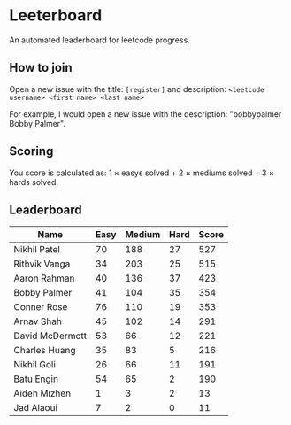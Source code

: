 # Leeterboard

An automated leaderboard for leetcode progress.

## How to join

Open a new issue with the title: `[register]` and description:
`<leetcode username> <first name> <last name>`

For example, I would open a new issue with the description: "bobbypalmer Bobby Palmer".

## Scoring

You score is calculated as:
1 $\times$ easys solved + 2 $\times$ mediums solved + 3 $\times$ hards solved.

## Leaderboard
| Name | Easy | Medium | Hard | Score |
| --- | --- | --- | --- | --- |
| Nikhil Patel | 70 | 188 | 27 | 527 |
| Rithvik Vanga | 34 | 203 | 25 | 515 |
| Aaron Rahman | 40 | 136 | 37 | 423 |
| Bobby Palmer | 41 | 104 | 35 | 354 |
| Conner Rose | 76 | 110 | 19 | 353 |
| Arnav Shah | 45 | 102 | 14 | 291 |
| David McDermott | 53 | 66 | 12 | 221 |
| Charles Huang | 35 | 83 | 5 | 216 |
| Nikhil Goli | 26 | 66 | 11 | 191 |
| Batu Engin | 54 | 65 | 2 | 190 |
| Aiden Mizhen | 1 | 3 | 2 | 13 |
| Jad Alaoui | 7 | 2 | 0 | 11 |
